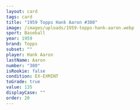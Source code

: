 ```yaml
---
layout: card
tags: card
title: "1959 Topps Hank Aaron #380"
image: /images/uploads/1959-topps-hank-aaron.webp
sport: Baseball
year: 1959
brand: Topps
subset: ""
player: Hank Aaron
lastName: Aaron
number: "380"
isRookie: false
condition: EX-EXMINT
toGrade: true
value: 135
displayCase: ""
order: 20
---
```

